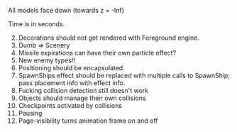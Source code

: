 All models face down (towards z = -Inf)

Time is in seconds.


2. Decorations should not get rendered with Foreground engine.
3. Dumb => Scenery
6. Missile expirations can have their own particle effect?
7. New enemy types!!
8. Positioning should be encapsulated.
9. SpawnShips effect should be replaced with multiple calls to SpawnShip; pass placement info with effect info.
10. Fucking collision detection still doesn't work
11. Objects should manage their own collisions
12. Checkpoints activated by collisions
13. Pausing
14. Page-visibility turns animation frame on and off